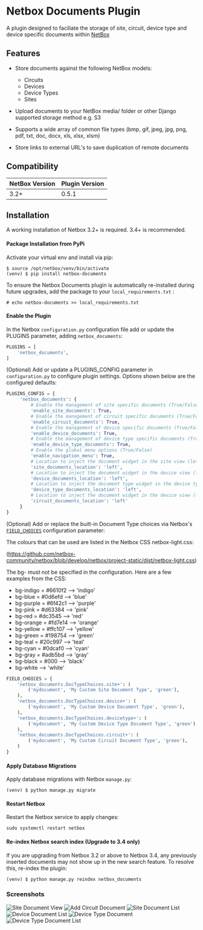 # Netbox Documents Plugin

A plugin designed to faciliate the storage of site, circuit, device type and device specific documents within [NetBox](https://github.com/netbox-community/netbox)

## Features

* Store documents against the following NetBox models:
   - Circuits
   - Devices
   - Device Types
   - Sites

* Upload documents to your NetBox media/ folder or other Django supported storage method e.g. S3
* Supports a wide array of common file types (bmp, gif, jpeg, jpg, png, pdf, txt, doc, docx, xls, xlsx, xlsm)
* Store links to external URL's to save duplication of remote documents


## Compatibility

| NetBox Version | Plugin Version |
|----------------|----------------|
|     3.2+       |      0.5.1     |


## Installation

A working installation of Netbox 3.2+ is required. 3.4+ is recommended.

#### Package Installation from PyPi

Activate your virtual env and install via pip:

```
$ source /opt/netbox/venv/bin/activate
(venv) $ pip install netbox-documents
```

To ensure the Netbox Documents plugin is automatically re-installed during future upgrades, add the package to your `local_requirements.txt` :

```no-highlight
# echo netbox-documents >> local_requirements.txt
```

#### Enable the Plugin

In the Netbox `configuration.py` configuration file add or update the PLUGINS parameter, adding `netbox_documents`:

```python
PLUGINS = [
    'netbox_documents',
]
```

(Optional) Add or update a PLUGINS_CONFIG parameter in `configuration.py` to configure plugin settings. Options shown below are the configured defaults:

```python
PLUGINS_CONFIG = {
     'netbox_documents': {
         # Enable the management of site specific documents (True/False)
         'enable_site_documents': True,
         # Enable the management of circuit specific documents (True/False)
         'enable_circuit_documents': True,
         # Enable the management of device specific documents (True/False)
         'enable_device_documents': True,
         # Enable the management of device type specific documents (True/False)
         'enable_device_type_documents': True,
         # Enable the global menu options (True/False)   
         'enable_navigation_menu': True,
         # Location to inject the document widget in the site view (left/right)
         'site_documents_location': 'left',
         # Location to inject the document widget in the device view (left/right
         'device_documents_location': 'left',
         # Location to inject the document type widget in the device type view (left/right
         'device_type_documents_location': 'left',
         # Location to inject the document widget in the device view (left/right
         'circuit_documents_location': 'left'
     }
}

```

(Optional) Add or replace the built-in Document Type choices via Netbox's [`FIELD_CHOICES`](https://netbox.readthedocs.io/en/feature/configuration/optional-settings/#field_choices) configuration parameter:

The colours that can be used are listed in the Netbox CSS netbox-light.css:

(https://github.com/netbox-community/netbox/blob/develop/netbox/project-static/dist/netbox-light.css)

The bg- must not be specified in the configuration.
Here are a few examples from the CSS:

* bg-indigo = #6610f2 --> 'indigo'
* bg-blue = #0d6efd --> 'blue'
* bg-purple = #6f42c1 --> 'purple'
* bg-pink = #d63384 --> 'pink'
* bg-red = #dc3545 --> 'red'
* bg-orange = #fd7e14 --> 'orange'
* bg-yellow = #ffc107 --> 'yellow'
* bg-green = #198754 --> 'green'
* bg-teal = #20c997 --> 'teal'
* bg-cyan = #0dcaf0 --> 'cyan'
* bg-gray = #adb5bd --> 'gray'
* bg-black = #000 --> 'black'
* bg-white --> 'white'

```python
FIELD_CHOICES = {
    'netbox_documents.DocTypeChoices.site+': (
        ('mydocument', 'My Custom Site Document Type', 'green'),
    ),
    'netbox_documents.DocTypeChoices.device+': (
        ('mydocument', 'My Custom Device Document Type', 'green'),
    ),
    'netbox_documents.DocTypeChoices.devicetype+': (
        ('mydocument', 'My Custom Device Type Document Type', 'green'),
    ),
    'netbox_documents.DocTypeChoices.circuit+': (
        ('mydocument', 'My Custom Circuit Document Type', 'green'),
    )
}
```

#### Apply Database Migrations

Apply database migrations with Netbox `manage.py`:

```
(venv) $ python manage.py migrate
```

#### Restart Netbox

Restart the Netbox service to apply changes:

```
sudo systemctl restart netbox
```

#### Re-index Netbox search index (Upgrade to 3.4 only)

If you are upgrading from Netbox 3.2 or above to Netbox 3.4, any previously inserted documents may not show up in the new search feature. To resolve this, re-index the plugin:

```
(venv) $ python manage.py reindex netbox_documents
```

### Screenshots

![Site Document View](docs/img/siteview.png)
![Add Circuit Document](docs/img/addcircuit.png)
![Site Document List](docs/img/sitedocuments.png)
![Device Document List](docs/img/devicedocuments.png)
![Device Type Document](docs/img/devicetypedocuments.png)
![Device Type Document List](docs/img/devicetypedocumentsList.png)
